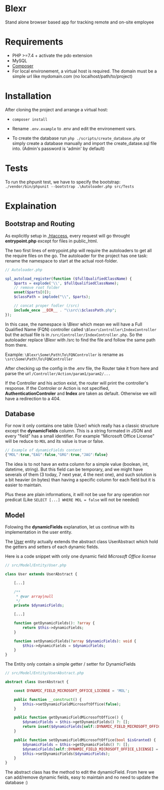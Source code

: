 # Blexr
Stand alone browser based app for tracking remote and on-site employee

# Requirements
- PHP >=7.4 +  activate the pdo extension
- MySQL
- [Composer](https://getcomposer.org/download/)
- For local environement, a virtual host is required. The domain must be a simple url like mydomain.com (no localhost/path/to/project)

# Installation
After cloning the project and arrange a virtual host:

- `composer install`

- Rename `.env.example` to .env and edit the environement vars.

- To create the database run `php ./scripts/create_database.php` or simply create a database manually and import the create_datase.sql file into. (Admin's password is 'admin' by default)

# Tests
To run the phpunit test, we have to specify the bootstrap:
`./vendor/bin/phpunit --bootstrap .\Autoloader.php src/Tests`

# Explaination
## Bootstrap and Routing
As explicitly setup in [.htaccess](https://github.com/MikaBob/blexr/blob/main/.htaccess#L4), every request will go throught **entrypoint.php** except for files in public_html.

The two first lines of entrypoint.php will require the autoloaders to get all the require files on the go. The autoloader for the project has one task: rename the namespace to start at the actual root-folder.

```php
// Autoloader.php

spl_autoload_register(function ($fullQualifiedClassName) {
    $parts = explode('\\', $fullQualifiedClassName);
    // remove root folder
    unset($parts[0]);
    $classPath = implode("\\", $parts);

    // concat proper fodler (/src)
    include_once __DIR__ . "\\src\\$classPath.php";
});
```
In this case, the namespace is \Blexr which mean we will have a Full Qualified Name (FQN) controller called `\Blexr\Controller\IndexController` but the actual file is in `/src/Controller/IndexController.php`. So the autoloader replace \Blexr with /src to find the file and follow the same path from there.

Example:
`\Blexr\Some\Path\To\FQNController` is rename as `\src\Some\Path\To\FQNController`


After checking up the config in the .env file, the Router take it from here and parse the url `/Controller/Action/param1/param2/...`

If the Controller and his action exist, the router will print the controller's response. If the Controler or Action is not specified, **AuthenticationControler** and **Index** are taken as default. Otherwise we will have a redirection to a 404.

## Database
For now it only contains one table (User) which really has a classic structure except the **dynamicFields** column.
This is a string formated in JSON and every "field" has a small identifier. For example "Microsoft Office License" will be reduce to `MOL` and its value is true or false.

```javascript
// Example of dynamicFields content
{"MOL":true,"EAG":false,"GRG":true,"JAG":false}
 ```

The idea is to not have an extra column for a simple value (boolean, int, datetime, string). But this field can be temporary, and we might have severals of them (3 today, 7 next year, 4 the next one), and such solution is a bit heavier (in bytes) than having a specific column for each field but it is easier to maintain.

Plus these are plain informations, it will not be use for any operation nor predicat (Like `SELECT [...] WHERE MOL = false` will not be needed)

## Model
Folowing the **dynamicFields** explanation, let us continue with its implementation in the user entity.

The [User](https://github.com/MikaBob/blexr/blob/main/src/Model/Entity/User.php#L7) entity actually extends the abstract class UserAbstract which hold the getters and setters of each dynamic fields.

Here is a code snippet with only one dynamic field *Microsoft Office license*

```php
// src/Model/Entity/User.php

class User extends UserAbstract {

    [...]

    /**
     * @var array|null
     */
    private $dynamicFields;

    [...]

    function getDynamicFields(): ?array {
        return $this->dynamicFields;
    }

    function setDynamicFields(?array $dynamicFields): void {
        $this->dynamicFields = $dynamicFields;
    }
}
```
The Entity only contain a simple getter / setter for DynamicFields
```php
// src/Model/Entity/UserAbstract.php

abstract class UserAbstract {

    const DYNAMIC_FIELD_MICROSOFT_OFFICE_LICENSE = 'MOL';

    public function __construct() {
        $this->setDynamicFieldMicrosoftOffice(false);
    }

    public function getDynamicFieldMicrosoftOffice() {
        $dynamicFields = $this->getDynamicFields() ?: [];
        return isset($dynamicFields[self::DYNAMIC_FIELD_MICROSOFT_OFFICE_LICENSE]) ? $dynamicFields[self::DYNAMIC_FIELD_MICROSOFT_OFFICE_LICENSE] : null;
    }

    public function setDynamicFieldMicrosoftOffice(bool $isGranted) {
        $dynamicFields = $this->getDynamicFields() ?: [];
        $dynamicFields[self::DYNAMIC_FIELD_MICROSOFT_OFFICE_LICENSE] = $isGranted;
        $this->setDynamicFields($dynamicFields);
    }
}
```
The abstract class has the method to edit the dynamicField. From here we can add/remove dynamic fields, easy to maintain and no need to update the database :)